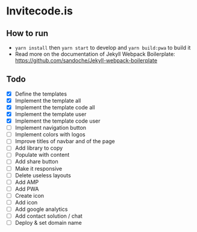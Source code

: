 # Invitecode.is

## How to run
* `yarn install` then `yarn start` to develop and `yarn build:pwa` to build it 
* Read more on the documentation of Jekyll Webpack Boilerplate: https://github.com/sandoche/Jekyll-webpack-boilerplate

## Todo
- [x] Define the templates
- [x] Implement the template all
- [x] Implement the template code all
- [x] Implement the template user
- [x] Implement the template code user
- [ ] Implement navigation button
- [ ] Implement colors with logos
- [ ] Improve titles of navbar and of the page
- [ ] Add library to copy
- [ ] Populate with content
- [ ] Add share button
- [ ] Make it responsive
- [ ] Delete useless layouts
- [ ] Add AMP
- [ ] Add PWA
- [ ] Create icon
- [ ] Add icon
- [ ] Add google analytics
- [ ] Add contact solution / chat
- [ ] Deploy & set domain name